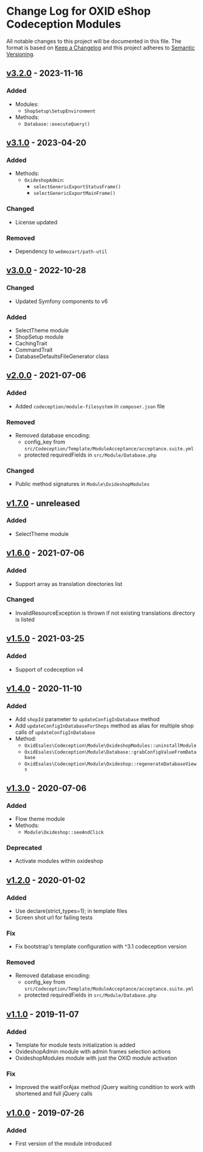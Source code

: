 # Change Log for OXID eShop Codeception Modules

All notable changes to this project will be documented in this file.
The format is based on [Keep a Changelog](http://keepachangelog.com/)
and this project adheres to [Semantic Versioning](http://semver.org/).

## [v3.2.0] - 2023-11-16

### Added
- Modules:
  - `ShopSetup\SetupEnvironment`
- Methods:
  - `Database::executeQuery()`

## [v3.1.0] - 2023-04-20

### Added
- Methods:
  - `OxideshopAdmin`:
    - `selectGenericExportStatusFrame()`
    - `selectGenericExportMainFrame()`

### Changed
- License updated

### Removed
- Dependency to `webmozart/path-util`

## [v3.0.0] - 2022-10-28

### Changed
- Updated Symfony components to v6

### Added
- SelectTheme module
- ShopSetup module
- CachingTrait
- CommandTrait
- DatabaseDefaultsFileGenerator class

## [v2.0.0] - 2021-07-06

### Added
- Added `codeception/module-filesystem` in `composer.json` file

### Removed
- Removed database encoding:
  - config_key from ``src/Codeception/Template/ModuleAcceptance/acceptance.suite.yml``
  - protected requiredFields in ``src/Module/Database.php``

### Changed
- Public method signatures in `Module\OxideshopModules`

## [v1.7.0] - unreleased

### Added
- SelectTheme module

## [v1.6.0] - 2021-07-06

### Added
- Support array as translation directories list

### Changed
- InvalidResourceException is thrown if not existing translations directory is listed

## [v1.5.0] - 2021-03-25

### Added
- Support of codeception v4

## [v1.4.0] - 2020-11-10

### Added
- Add `shopId` parameter to `updateConfigInDatabase` method
- Add `updateConfigInDatabaseForShops` method as alias for multiple shop calls of `updateConfigInDatabase`
- Method:
    - `OxidEsales\Codeception\Module\OxideshopModules::uninstallModule`
    - `OxidEsales\Codeception\Module\Database::grabConfigValueFromDatabase`
    - `OxidEsales\Codeception\Module\Oxideshop::regenerateDatabaseViews`

## [v1.3.0] - 2020-07-06

### Added
- Flow theme module
- Methods:
    - `Module\Oxideshop::seeAndClick`

### Deprecated
- Activate modules within oxideshop

## [v1.2.0] - 2020-01-02

### Added
- Use declare(strict_types=1); in template files
- Screen shot url for failing tests

### Fix
- Fix bootstrap's template configuration with ^3.1 codeception version

### Removed
- Removed database encoding:
    - config_key from ``src/Codeception/Template/ModuleAcceptance/acceptance.suite.yml``
    - protected requiredFields in ``src/Module/Database.php``

## [v1.1.0] -  2019-11-07

### Added
- Template for module tests initialization is added
- OxideshopAdmin module with admin frames selection actions
- OxideshopModules module with just the OXID module activation

### Fix
- Improved the waitForAjax method jQuery waiting condition to work with shortened and full jQuery calls

## [v1.0.0] -  2019-07-26

### Added
- First version of the module introduced

[v3.2.0]: https://github.com/OXID-eSales/codeception-modules/compare/v3.1.0...v3.2.0
[v3.1.0]: https://github.com/OXID-eSales/codeception-modules/compare/v3.0.0...v3.1.0
[v3.0.0]: https://github.com/OXID-eSales/codeception-modules/compare/v2.0.0...v3.0.0
[v2.0.0]: https://github.com/OXID-eSales/codeception-modules/compare/v1.6.0...v2.0.0
[v1.7.0]: https://github.com/OXID-eSales/codeception-modules/compare/v1.6.0...b-6.3.x
[v1.6.0]: https://github.com/OXID-eSales/codeception-modules/compare/v1.5.0...v1.6.0
[v1.5.0]: https://github.com/OXID-eSales/codeception-modules/compare/v1.4.0...v1.5.0
[v1.4.0]: https://github.com/OXID-eSales/codeception-modules/compare/v1.3.0...v1.4.0
[v1.3.0]: https://github.com/OXID-eSales/codeception-modules/compare/v1.2.0...v1.3.0
[v1.2.0]: https://github.com/OXID-eSales/codeception-modules/compare/v1.1.0...v1.2.0
[v1.1.0]: https://github.com/OXID-eSales/codeception-modules/compare/v1.0.0...v1.1.0
[v1.0.0]: https://github.com/OXID-eSales/codeception-modules/releases/tag/v1.0.0
